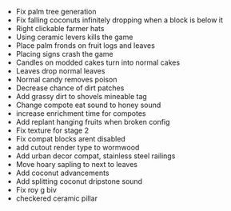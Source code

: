 - Fix palm tree generation
- Fix falling coconuts infinitely dropping when a block is below it
- Right clickable farmer hats
- Using ceramic levers kills the game
- Place palm fronds on fruit logs and leaves
- Placing signs crash the game
- Candles on modded cakes turn into normal cakes
- Leaves drop normal leaves
- Normal candy removes poison
- Decrease chance of dirt patches
- Add grassy dirt to shovels mineable tag
- Change compote eat sound to honey sound
- increase enrichment time for compotes
- Add replant hanging fruits when broken config
- Fix texture for stage 2
- Fix compat blocks arent disabled
- add cutout render type to wormwood
- Add urban decor compat, stainless steel railings
- Move hoary sapling to next to leaves
- Add coconut advancements
- Add splitting coconut dripstone sound
- Fix roy g biv
- checkered ceramic pillar